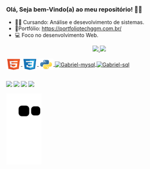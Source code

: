### Olá, Seja bem-Vindo(a) ao meu repositório! 👩‍💻



- 👨‍🎓 Cursando: Análise e desevolvimento de sistemas.
- 📂Portfólio: https://portfoliotechggm.com.br/
- 💻 Foco no desenvolvimento Web.

<div align="center" style="display: inline_block">
  <a href="hhttps://github.com/Gmoreira12">
  <img height="140em" src="https://github-readme-stats.vercel.app/api?username=Gmoreira12&show_icons=true&theme=dracula&include_all_commits=true&count_private=true"/>
  <img height="140em" src="https://github-readme-stats.vercel.app/api/top-langs/?username=Gmoreira12&layout=compact&langs_count=7&theme=dracula"/>
</div>
  <div style="display: inline_block"><br>
  <img align="center" alt="Gabriel-HTML" height="30" width="40" src="https://raw.githubusercontent.com/devicons/devicon/master/icons/html5/html5-original.svg">
  <img align="center" alt="Gabriel-CSS" height="30" width="40" src="https://raw.githubusercontent.com/devicons/devicon/master/icons/css3/css3-original.svg">
  <img align="center" alt="Gabriel-Python" height="30" width="40" src="https://raw.githubusercontent.com/devicons/devicon/master/icons/python/python-original.svg">
  <img align="center" alt="Gabriel-mysql" height="40" width="50" src="https://img.icons8.com/color/48/000000/mysql-logo.png">
  <img align="center" alt="Gabriel-sql" height="40" width="50" src="https://img.icons8.com/color/48/000000/sql.png"/>
</div>

  ##
  
  <div> 
  <a href="https://www.youtube.com/channel/UC895M_9sHlqq35Hdnb6Q3Eg" target="_blank"><img src="https://img.shields.io/badge/YouTube-FF0000?style=for-the-badge&logo=youtube&logoColor=white" target="_blank"></a>
  <a href="https://www.instagram.com/gabrielgoncalves.moreira" target="_blank"><img src="https://img.shields.io/badge/-Instagram-%23E4405F?style=for-the-badge&logo=instagram&logoColor=white" target="_blank"></a> 
  <a href = "mailto:goncalves.gabriel@gmail.com"><img src="https://img.shields.io/badge/-Gmail-%23333?style=for-the-badge&logo=gmail&logoColor=white" target="_blank"></a>
  <a href="https://www.linkedin.com/in/gabriel-gon%C3%A7alves2022-tech00000000000/" target="_blank"><img src="https://img.shields.io/badge/-LinkedIn-%230077B5?style=for-the-badge&logo=linkedin&logoColor=white" target="_blank"></a>
  
  ![Snake animation](https://github.com/rafaballerini/rafaballerini/blob/output/github-contribution-grid-snake.svg)
 
</div>

